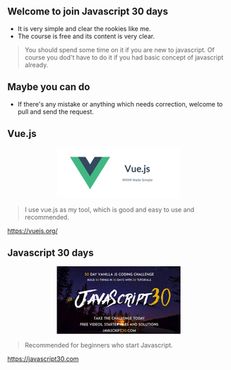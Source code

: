 ## Welcome to join Javascript 30 days
- It is very simple and clear the rookies like me.
- The course is free and its content is very clear.

> You should spend some time on it if you are new to javascript.
> Of course you dod't have to do it if you had basic concept of javascript already. 

## Maybe you can do
- If there's any mistake or anything which needs correction, welcome to pull and send the request.

## Vue.js
<p align="center">
  <a href="https://vuejs.org/" target="_blank">
    <img width="280" src="assets/images/vue_js.png" alt="logo">
  </a>
</p>

> I use vue.js as my tool, which is good and easy to use and recommended.

https://vuejs.org/

## Javascript 30 days
<p align="center">
  <a href="https://vuejs.org/" target="_blank">
    <img width="280" src="assets/images/javascript30.jpg" alt="logo">
  </a>
</p>

> Recommended for beginners who start Javascript.

https://javascript30.com